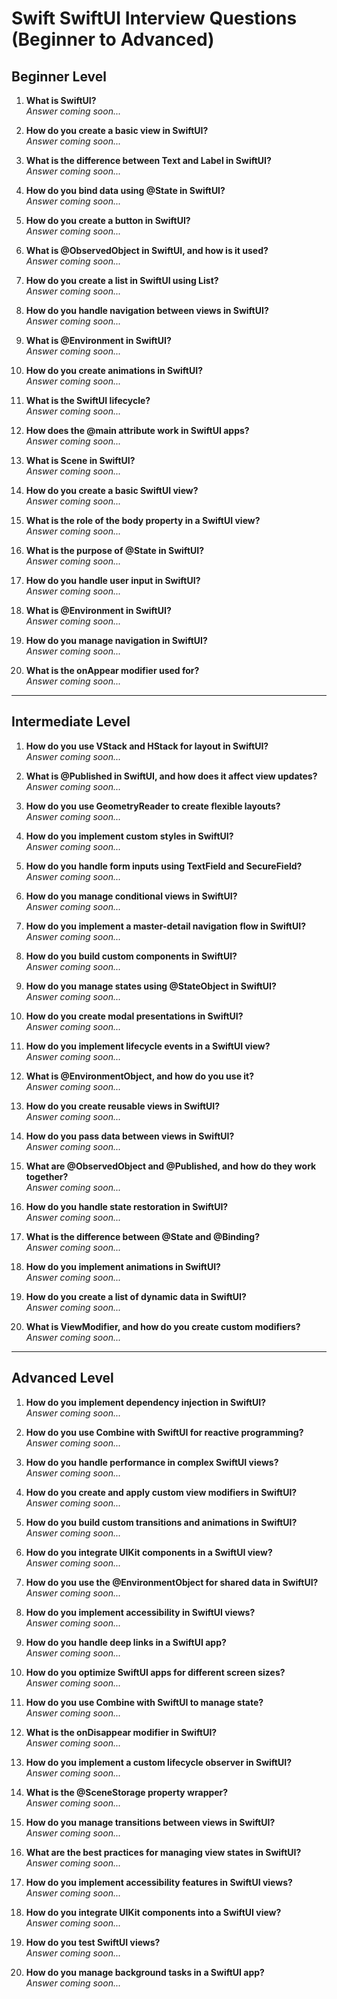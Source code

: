 # Swift SwiftUI Interview Questions (Beginner to Advanced)

## Beginner Level
1.	**What is SwiftUI?**  
   *Answer coming soon...*

2.	**How do you create a basic view in SwiftUI?**  
   *Answer coming soon...*

3.	**What is the difference between Text and Label in SwiftUI?**  
   *Answer coming soon...*

4.	**How do you bind data using @State in SwiftUI?**  
   *Answer coming soon...*

5.	**How do you create a button in SwiftUI?**  
   *Answer coming soon...*

6.	**What is @ObservedObject in SwiftUI, and how is it used?**  
   *Answer coming soon...*

7.	**How do you create a list in SwiftUI using List?**  
   *Answer coming soon...*

8.	**How do you handle navigation between views in SwiftUI?**  
   *Answer coming soon...*

9.	**What is @Environment in SwiftUI?**  
   *Answer coming soon...*

10.	**How do you create animations in SwiftUI?**  
   *Answer coming soon...*

11.	**What is the SwiftUI lifecycle?**  
   *Answer coming soon...*

12.	**How does the @main attribute work in SwiftUI apps?**  
   *Answer coming soon...*

13.	**What is Scene in SwiftUI?**  
   *Answer coming soon...*

14.	**How do you create a basic SwiftUI view?**  
   *Answer coming soon...*

15.	**What is the role of the body property in a SwiftUI view?**  
   *Answer coming soon...*

16.	**What is the purpose of @State in SwiftUI?**  
   *Answer coming soon...*

17.	**How do you handle user input in SwiftUI?**  
   *Answer coming soon...*

18.	**What is @Environment in SwiftUI?**  
   *Answer coming soon...*

19.	**How do you manage navigation in SwiftUI?**  
   *Answer coming soon...*

20.	**What is the onAppear modifier used for?**  
   *Answer coming soon...*

---

## Intermediate Level
1.	**How do you use VStack and HStack for layout in SwiftUI?**  
   *Answer coming soon...*

2.	**What is @Published in SwiftUI, and how does it affect view updates?**  
   *Answer coming soon...*

3.	**How do you use GeometryReader to create flexible layouts?**  
   *Answer coming soon...*

4.	**How do you implement custom styles in SwiftUI?**  
   *Answer coming soon...*

5.	**How do you handle form inputs using TextField and SecureField?**  
   *Answer coming soon...*

6.	**How do you manage conditional views in SwiftUI?**  
   *Answer coming soon...*

7.	**How do you implement a master-detail navigation flow in SwiftUI?**  
   *Answer coming soon...*

8.	**How do you build custom components in SwiftUI?**  
   *Answer coming soon...*

9.	**How do you manage states using @StateObject in SwiftUI?**  
   *Answer coming soon...*

10.	**How do you create modal presentations in SwiftUI?**  
   *Answer coming soon...*

11.	**How do you implement lifecycle events in a SwiftUI view?**  
   *Answer coming soon...*

12.	**What is @EnvironmentObject, and how do you use it?**  
   *Answer coming soon...*

13.	**How do you create reusable views in SwiftUI?**  
   *Answer coming soon...*

14.	**How do you pass data between views in SwiftUI?**  
   *Answer coming soon...*

15.	**What are @ObservedObject and @Published, and how do they work together?**  
   *Answer coming soon...*

16.	**How do you handle state restoration in SwiftUI?**  
   *Answer coming soon...*

17.	**What is the difference between @State and @Binding?**  
   *Answer coming soon...*

18.	**How do you implement animations in SwiftUI?**  
   *Answer coming soon...*

19.	**How do you create a list of dynamic data in SwiftUI?**  
   *Answer coming soon...*

20.	**What is ViewModifier, and how do you create custom modifiers?**  
   *Answer coming soon...*

---

## Advanced Level
1.	**How do you implement dependency injection in SwiftUI?**  
   *Answer coming soon...*

2.	**How do you use Combine with SwiftUI for reactive programming?**  
   *Answer coming soon...*

3.	**How do you handle performance in complex SwiftUI views?**  
   *Answer coming soon...*

4.	**How do you create and apply custom view modifiers in SwiftUI?**  
   *Answer coming soon...*

5.	**How do you build custom transitions and animations in SwiftUI?**  
   *Answer coming soon...*

6.	**How do you integrate UIKit components in a SwiftUI view?**  
   *Answer coming soon...*

7.	**How do you use the @EnvironmentObject for shared data in SwiftUI?**  
   *Answer coming soon...*

8.	**How do you implement accessibility in SwiftUI views?**  
   *Answer coming soon...*

9.	**How do you handle deep links in a SwiftUI app?**  
   *Answer coming soon...*

10.	**How do you optimize SwiftUI apps for different screen sizes?**  
   *Answer coming soon...*

11.	**How do you use Combine with SwiftUI to manage state?**  
   *Answer coming soon...*

12.	**What is the onDisappear modifier in SwiftUI?**  
   *Answer coming soon...*

13.	**How do you implement a custom lifecycle observer in SwiftUI?**  
   *Answer coming soon...*

14.	**What is the @SceneStorage property wrapper?**  
   *Answer coming soon...*

15.	**How do you manage transitions between views in SwiftUI?**  
   *Answer coming soon...*

16.	**What are the best practices for managing view states in SwiftUI?**  
   *Answer coming soon...*

17.	**How do you implement accessibility features in SwiftUI views?**  
   *Answer coming soon...*

18.	**How do you integrate UIKit components into a SwiftUI view?**  
   *Answer coming soon...*

19.	**How do you test SwiftUI views?**  
   *Answer coming soon...*

20.	**How do you manage background tasks in a SwiftUI app?**  
   *Answer coming soon...*
